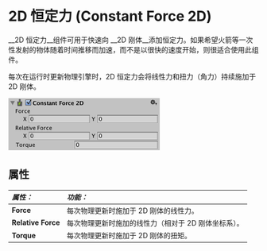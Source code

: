2D 恒定力 (Constant Force 2D)
=========

__2D 恒定力__组件可用于快速向 __2D 刚体__添加恒定力。如果希望火箭等一次性发射的物体随着时间推移而加速，而不是以很快的速度开始，则很适合使用此组件。

每次在运行时更新物理引擎时，2D 恒定力会将线性力和扭力（角力）持续施加于 2D 刚体。

![Constant Force 2D Inspector](../uploads/Main/ConstantForce2DInspector.png)

属性
----------



|**_属性：_** |**_功能：_** |
|:---|:---|
|__Force__ |每次物理更新时施加于 2D 刚体的线性力。 |
|__Relative Force__ |每次物理更新时施加的线性力（相对于 2D 刚体坐标系）。 |
|__Torque__ |每次物理更新时施加于 2D 刚体的扭矩。 |
